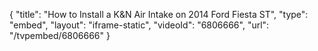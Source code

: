 {
    "title": "How to Install a K&N Air Intake on 2014 Ford Fiesta ST",
    "type": "embed",
    "layout": "iframe-static",
    "videoId": "6806666",
    "url": "\/tvpembed\/6806666"
}